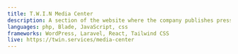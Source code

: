 ```yaml
---
title: T.W.I.N Media Center
description: A section of the website where the company publishes press releases and shares them with the target communities. Every press release is accopanied by a gallery of images, videos and a series of attached files improving the SEO of the issued news.
languages: php, Blade, JavaScript, css
frameworks: WordPress, Laravel, React, Tailwind CSS
live: https://twin.services/media-center
---
```


